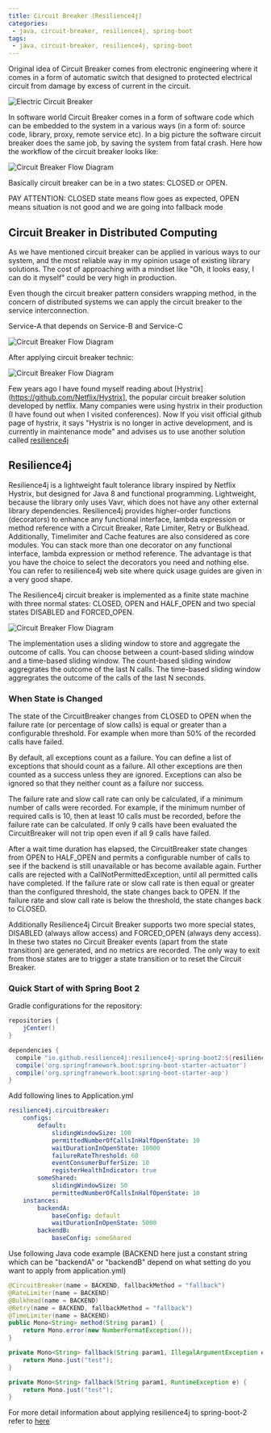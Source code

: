 ```yaml
---
title: Circuit Breaker (Resilience4j)
categories:
 - java, circuit-breaker, resilience4j, spring-boot
tags:
 - java, circuit-breaker, resilience4j, spring-boot
---
```


Original idea of Circuit Breaker comes from electronic engineering where it comes in a form of automatic switch that designed to protected electrical circuit from damage by excess of current in the circuit.

![Electric Circuit Breaker](/assets/2020/circuit-breaker/electrical-cb.png)

In software world Circuit Breaker comes in a form of software code which can be embedded to the system in a various ways (in a form of: source code, library, proxy, remote service etc). In a big picture the software circuit breaker does the same job, by saving the system from fatal crash. Here how the workflow of the circuit breaker looks like:

![Circuit Breaker Flow Diagram](/assets/2020/circuit-breaker/cb-flow-diagram.png)

Basically circuit breaker can be in a two states: CLOSED or OPEN.

PAY ATTENTION: CLOSED state means flow goes as expected, OPEN means situation is not good and we are going into fallback mode

## Circuit Breaker in Distributed Computing

As we have mentioned circuit breaker can be applied in various ways to our system, and the most reliable way in my opinion usage of existing library solutions. The cost of approaching with a mindset like "Oh, it looks easy, I can do it myself" could be very high in production.

Even though the circuit breaker pattern considers wrapping method, in the concern of distributed systems we can apply the circuit breaker to the service interconnection.


Service-A that depends on Service-B and Service-C

![Circuit Breaker Flow Diagram](/assets/2020/circuit-breaker/Resilience4j_Introduction-DS-no-circuit-breaker-applied.png)

After applying circuit breaker technic:

![Circuit Breaker Flow Diagram](/assets/2020/circuit-breaker/Resilience4j_Introduction-DS-circuit-breaker-applied.png)

Few years ago I have found myself reading about [Hystrix](https://github.com/Netflix/Hystrix], the popular circuit breaker solution developed by netflix. Many companies were using hystrix in their production (I have found out when I visited conferences). Now If you visit official github page of hystrix, it says "Hystrix is no longer in active development, and is currently in maintenance mode" and advises us to use another solution called [resilience4j](https://github.com/resilience4j/resilience4j)


## Resilience4j

Resilience4j is a lightweight fault tolerance library inspired by Netflix Hystrix, but designed for Java 8 and functional programming. Lightweight, because the library only uses Vavr, which does not have any other external library dependencies. Resilience4j provides higher-order functions (decorators) to enhance any functional interface, lambda expression or method reference with a Circuit Breaker, Rate Limiter, Retry or Bulkhead. Additionally, Timelimiter and Cache features are also considered as core modules. You can stack more than one decorator on any functional interface, lambda expression or method reference. The advantage is that you have the choice to select the decorators you need and nothing else. You can refer to resilience4j web site where quick usage guides are given in a very good shape.

The Resilience4j circuit breaker is implemented as a finite state machine with three normal states: CLOSED, OPEN and HALF_OPEN and two special states DISABLED and FORCED_OPEN.

![Circuit Breaker Flow Diagram](/assets/2020/circuit-breaker/cb-state_machine.jpg)

The implementation uses a sliding window to store and aggregate the outcome of calls. You can choose between a count-based sliding window and a time-based sliding window. The count-based sliding window aggregrates the outcome of the last N calls. The time-based sliding window aggregrates the outcome of the calls of the last N seconds.

### When State is Changed

The state of the CircuitBreaker changes from CLOSED to OPEN when the failure rate (or percentage of slow calls) is equal or greater than a configurable threshold. For example when more than 50% of the recorded calls have failed.

By default, all exceptions count as a failure. You can define a list of exceptions that should count as a failure. All other exceptions are then counted as a success unless they are ignored. Exceptions can also be ignored so that they neither count as a failure nor success.

The failure rate and slow call rate can only be calculated, if a minimum number of calls were recorded. For example, if the minimum number of required calls is 10, then at least 10 calls must be recorded, before the failure rate can be calculated. If only 9 calls have been evaluated the CircuitBreaker will not trip open even if all 9 calls have failed.

After a wait time duration has elapsed, the CircuitBreaker state changes from OPEN to HALF_OPEN and permits a configurable number of calls to see if the backend is still unavailable or has become available again. Further calls are rejected with a CallNotPermittedException, until all permitted calls have completed. If the failure rate or slow call rate is then equal or greater than the configured threshold, the state changes back to OPEN. If the failure rate and slow call rate is below the threshold, the state changes back to CLOSED.

Additionally Resilience4j Circuit Breaker supports two more special states, DISABLED (always allow access) and FORCED_OPEN (always deny access). In these two states no Circuit Breaker events (apart from the state transition) are generated, and no metrics are recorded. The only way to exit from those states are to trigger a state transition or to reset the Circuit Breaker.

### Quick Start of with Spring Boot 2

Gradle configurations for the repository:

```groovy
repositories {
    jCenter()
}

dependencies {
  compile "io.github.resilience4j:resilience4j-spring-boot2:${resilience4jVersion}"
  compile('org.springframework.boot:spring-boot-starter-actuator')
  compile('org.springframework.boot:spring-boot-starter-aop')
}
```

Add following lines to Application.yml

```yaml
resilience4j.circuitbreaker:
    configs:
        default:
            slidingWindowSize: 100
            permittedNumberOfCallsInHalfOpenState: 10
            waitDurationInOpenState: 10000
            failureRateThreshold: 60
            eventConsumerBufferSize: 10
            registerHealthIndicator: true
        someShared:
            slidingWindowSize: 50
            permittedNumberOfCallsInHalfOpenState: 10
    instances:
        backendA:
            baseConfig: default
            waitDurationInOpenState: 5000
        backendB:
            baseConfig: someShared
```

Use following Java code example (BACKEND here just a constant string which can be "backendA" or "backendB" depend on what setting do you want to apply from application.yml)

```java
@CircuitBreaker(name = BACKEND, fallbackMethod = "fallback")
@RateLimiter(name = BACKEND)
@Bulkhead(name = BACKEND)
@Retry(name = BACKEND, fallbackMethod = "fallback")
@TimeLimiter(name = BACKEND)
public Mono<String> method(String param1) {
    return Mono.error(new NumberFormatException());
}

private Mono<String> fallback(String param1, IllegalArgumentException e) {
    return Mono.just("test");
}

private Mono<String> fallback(String param1, RuntimeException e) {
    return Mono.just("test");
}
```

For more detail information about applying resilience4j to spring-boot-2 refer to [here](https://resilience4j.readme.io/docs/getting-started-3)

